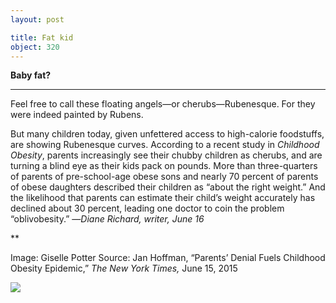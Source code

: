 ```yaml
---
layout: post

title: Fat kid
object: 320
---
```

**Baby fat?**

****

Feel free to call these floating angels—or cherubs—Rubenesque. For they were indeed painted by Rubens. 

But many children today, given unfettered access to high-calorie foodstuffs, are showing Rubenesque curves. According to a recent study in *Childhood Obesity*, parents increasingly see their chubby children as cherubs, and are turning a blind eye as their kids pack on pounds. More than three-quarters of parents of pre-school-age obese sons and nearly 70 percent of parents of obese daughters described their children as “about the right weight.” And the likelihood that parents can estimate their child’s weight accurately has declined about 30 percent, leading one doctor to coin the problem “oblivobesity.” —*Diane Richard, writer, June 16*

**

Image: Giselle Potter
 Source: Jan Hoffman, “Parents’ Denial Fuels Childhood Obesity Epidemic,” *The New York Times,* June 15, 2015 

![]({{siteurl.base}}/images/15-6-16_26.2_ChildObesityEDIT-1.jpeg)
